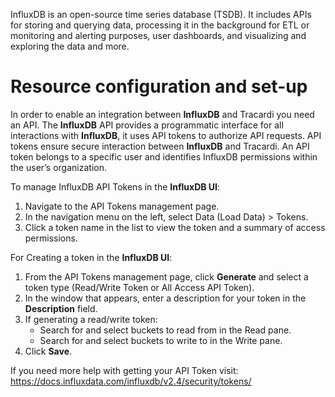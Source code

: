 InfluxDB is an open-source time series database (TSDB). It includes APIs for storing and querying data, processing it in
the background for ETL or monitoring and alerting purposes, user dashboards, and visualizing and exploring the data and
more.

# Resource configuration and set-up

In order to enable an integration between __InfluxDB__ and Tracardi you need an API. The __InfluxDB__ API provides a programmatic 
interface for all interactions with __InfluxDB__, it uses API tokens to authorize API requests. API tokens ensure secure 
interaction between __InfluxDB__ and Tracardi. An API token belongs to a specific user and identifies InfluxDB permissions 
within the user’s organization.

To manage InfluxDB API Tokens in the __InfluxDB UI__:

1. Navigate to the API Tokens management page.
2. In the navigation menu on the left, select Data (Load Data) > Tokens.
3. Click a token name in the list to view the token and a summary of access permissions.

For Creating a token in the __InfluxDB UI__:

1. From the API Tokens management page, click __Generate__ and select a token type (Read/Write Token or All Access API
   Token).
2. In the window that appears, enter a description for your token in the __Description__ field.<br>
3. If generating a read/write token:
   * Search for and select buckets to read from in the Read pane.
   * Search for and select buckets to write to in the Write pane.
4. Click __Save__.

If you need more help with getting your API Token visit: https://docs.influxdata.com/influxdb/v2.4/security/tokens/
